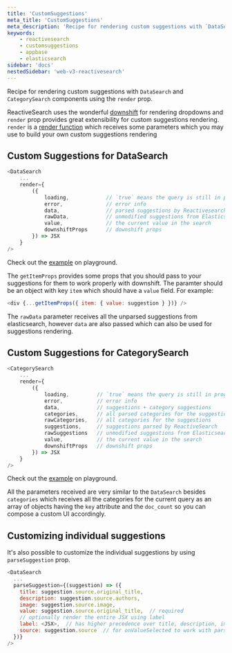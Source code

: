 ```yaml
---
title: 'CustomSuggestions'
meta_title: 'CustomSuggestions'
meta_description: 'Recipe for rendering custom suggestions with `DataSearch` and `CategorySearch` components using the `render` prop.'
keywords:
    - reactivesearch
    - customsuggestions
    - appbase
    - elasticsearch
sidebar: 'docs'
nestedSidebar: 'web-v3-reactivesearch'
---
```


Recipe for rendering custom suggestions with `DataSearch` and `CategorySearch` components using the `render` prop.

ReactiveSearch uses the wonderful [downshift](https://github.com/paypal/downshift) for rendering dropdowns and `render` prop provides great extensibility for custom suggestions rendering. `render` is a [render function](https://reactjs.org/docs/render-props.html) which receives some parameters which you may use to build your own custom suggestions rendering

## Custom Suggestions for DataSearch

```js
<DataSearch
    ...
    render={
        ({
            loading,            // `true` means the query is still in progress
            error,              // error info
            data,               // parsed suggestions by Reactivesearch
            rawData,            // unmodified suggestions from Elasticsearch
            value,              // the current value in the search
            downshiftProps      // downshift props
        }) => JSX
    }
/>
```

Check out the [example](https://opensource.appbase.io/playground/?selectedKind=Search%20components%2FDataSearch&selectedStory=With%20custom%20renderer&full=0&addons=1&stories=1&panelRight=0&addonPanel=storybooks%2Fstorybook-addon-knobs) on playground.

The `getItemProps` provides some props that you should pass to your suggestions for them to work properly with downshift. The paramter should be an object with key `item` which should have a `value` field. For example:

```js
<div {...getItemProps({ item: { value: suggestion } })} />
```

The `rawData` parameter receives all the unparsed suggestions from elasticsearch, however `data` are also passed which can also be used for suggestions rendering.

## Custom Suggestions for CategorySearch

```js
<CategorySearch
    ...
    render={
        ({
            loading,         // `true` means the query is still in progress
            error,           // error info
            data,            // suggestions + category suggestions
            categories,      // all parsed categories for the suggestions
            rawCategories,   // all categories for the suggestions
            suggestions,     // suggestions parsed by ReactiveSearch
            rawSuggestions   // unmodified suggestions from Elasticsearch
            value,           // the current value in the search
            downshiftProps   // downshift props
        }) => JSX
    }
/>
```

Check out the [example](https://opensource.appbase.io/playground/?selectedKind=Search%20components%2FCategorySearch&selectedStory=With%20custom%20renderer&full=0&addons=1&stories=1&panelRight=0&addonPanel=storybooks%2Fstorybook-addon-knobs) on playground.

All the parameters received are very similar to the `DataSearch` besides `categories` which receives all the categories for the current query as an array of objects having the `key` attribute and the `doc_count` so you can compose a custom UI accordingly.

## Customizing individual suggestions

It's also possible to customize the individual suggestions by using `parseSuggestion` prop.

```js
<DataSearch
  ...
  parseSuggestion={(suggestion) => ({
    title: suggestion.source.original_title,
    description: suggestion.source.authors,
    image: suggestion.source.image,
    value: suggestion.source.original_title,  // required
    // optionally render the entire JSX using label
    label: <JSX>,  // has higher precedence over title, description, image
    source: suggestion.source  // for onValueSelected to work with parseSuggestion
  })}
/>
```
